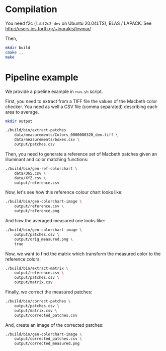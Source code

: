 # Compilation

You need f2c (`libf2c2-dev` on Ubuntu 20.04LTS), BLAS / LAPACK. See
http://users.ics.forth.gr/~lourakis/levmar/

Then,

```bash
mkdir build
cmake ..
make
```

# Pipeline example

We provide a pipeline example in `run.sh` script.

First, you need to extract from a TIFF file the values of the Macbeth 
color checker. You need as well a CSV file (comma separated) describing
each area to average.

```bash
mkdir output

./build/bin/extract-patches
    data/measurements/Colors_0000000320_dem.tiff \
    data/measurements/boxes.csv \
    output/patches.csv
```

Then, you need to generate a reference set of Macbeth patches given an
illuminant and color matching functions:

```bash
./build/bin/gen-ref-colorchart \
    data/D65.csv \
    data/XYZ.csv \
    output/reference.csv
```

Now, let's see how this reference colour chart looks like:

```bash
./build/bin/gen-colorchart-image \
    output/reference.csv \
    output/reference.png
```

And how the averaged measured one looks like:

```bash
./build/bin/gen-colorchart-image \
    output/patches.csv \
    output/orig_measured.png \
	true
```

Now, we want to find the matrix which transform the measured color to
the reference colors:

```bash
./build/bin/extract-matrix \
    output/reference.csv \
    output/patches.csv \
    output/matrix.csv
```

Finally, we correct the measured patches:

```bash
./build/bin/correct-patches \
    output/patches.csv \
    output/matrix.csv \
    output/corrected_patches.csv
```

And, create an image of the corrected patches:

```bash
./build/bin/gen-colorchart-image \
    output/corrected_patches.csv \
    output/corrected_measured.png
```
